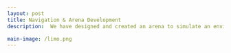 ```yaml
---
layout: post
title: Navigation & Arena Development
description:  We have designed and created an arena to simulate an environment where the LIMO robot from AgileX robotics is able to test and perform certain functions like navigation, mapping, path planning and position localisation to manoeuvre the fabricated environment. Our arena design theme is based on Changi Airport Terminal 2. We will also be programming our LIMO robot to navigate the mazes of other teams.

main-image: /limo.png
---
```


